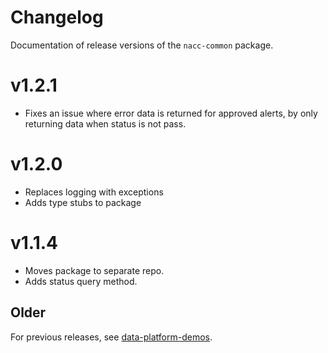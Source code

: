 # Changelog

Documentation of release versions of the `nacc-common` package.

# v1.2.1

* Fixes an issue where error data is returned for approved alerts, by only returning data when status is not pass.

# v1.2.0

* Replaces logging with exceptions
* Adds type stubs to package

# v1.1.4

* Moves package to separate repo.
* Adds status query method.

## Older

For previous releases, see [data-platform-demos](https://github.com/naccdata/data-platform-demos/releases).
